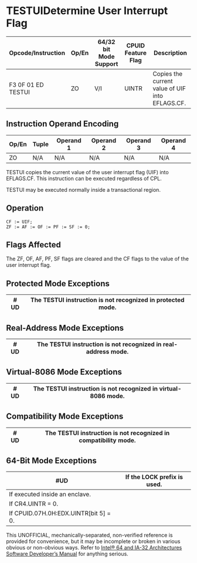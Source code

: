 # TESTUI**Determine User Interrupt Flag**

| Opcode/Instruction | Op/En | 64/32 bit Mode Support | CPUID Feature Flag | Description                                     |
| ------------------ | ----- | ---------------------- | ------------------ | ----------------------------------------------- |
| F3 0F 01 ED TESTUI | ZO    | V/I                    | UINTR              | Copies the current value of UIF into EFLAGS.CF. |

## Instruction Operand Encoding

| Op/En | Tuple | Operand 1 | Operand 2 | Operand 3 | Operand 4 |
| ----- | ----- | --------- | --------- | --------- | --------- |
| ZO    | N/A   | N/A       | N/A       | N/A       | N/A       |

TESTUI copies the current value of the user interrupt flag (UIF) into EFLAGS.CF. This instruction can be executed regardless of CPL.

TESTUI may be executed normally inside a transactional region.

## Operation

```
CF := UIF;
ZF := AF := OF := PF := SF := 0;

```

## Flags Affected

The ZF, OF, AF, PF, SF flags are cleared and the CF flags to the value of the user interrupt flag.

## Protected Mode Exceptions

| #​​​UD | The TESTUI instruction is not recognized in protected mode. |
| ------ | ----------------------------------------------------------- |

## Real-Address Mode Exceptions

| #​​​UD | The TESTUI instruction is not recognized in real-address mode. |
| ------ | -------------------------------------------------------------- |

## Virtual-8086 Mode Exceptions

| #​​​UD | The TESTUI instruction is not recognized in virtual-8086 mode. |
| ------ | -------------------------------------------------------------- |

## Compatibility Mode Exceptions

| #​​​UD | The TESTUI instruction is not recognized in compatibility mode. |
| ------ | --------------------------------------------------------------- |

## 64-Bit Mode Exceptions

| #​​​UD                                | If the LOCK prefix is used. |
| ------------------------------------- | --------------------------- |
| If executed inside an enclave.        |
| If CR4.UINTR = 0.                     |
| If CPUID.07H.0H:EDX.UINTR[bit 5] = 0. |

This UNOFFICIAL, mechanically-separated, non-verified reference is provided for convenience, but it may be
incomplete or broken in various obvious or non-obvious
ways. Refer to [Intel® 64 and IA-32 Architectures Software Developer’s Manual](https://software.intel.com/en-us/download/intel-64-and-ia-32-architectures-sdm-combined-volumes-1-2a-2b-2c-2d-3a-3b-3c-3d-and-4) for anything serious.
